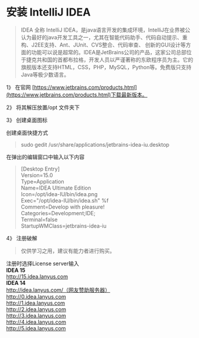# 安装 IntelliJ IDEA
>IDEA 全称 IntelliJ IDEA，是java语言开发的集成环境，IntelliJ在业界被公认为最好的java开发工具之一，尤其在智能代码助手、代码自动提示、重构、J2EE支持、Ant、JUnit、CVS整合、代码审查、 创新的GUI设计等方面的功能可以说是超常的。IDEA是JetBrains公司的产品，这家公司总部位于捷克共和国的首都布拉格，开发人员以严谨著称的东欧程序员为主。它的旗舰版本还支持HTML，CSS，PHP，MySQL，Python等。免费版只支持Java等极少数语言。

1》 在官网 [https://www.jetbrains.com/products.html](https://www.jetbrains.com/products.html)下载最新版本。

2》 将其解压放置/opt 文件夹下

3》 创建桌面图标

创建桌面快捷方式    
>sudo gedit /usr/share/applications/jetbrains-idea-iu.desktop   

在弹出的编辑窗口中输入以下内容   
>[Desktop Entry]   
Version=15.0   
Type=Application   
Name=IDEA Ultimate Edition   
Icon=/opt/idea-IU/bin/idea.png   
Exec="/opt/idea-IU/bin/idea.sh" %f   
Comment=Develop with pleasure!   
Categories=Development;IDE;   
Terminal=false   
StartupWMClass=jetbrains-idea-iu   

4》 注册破解
>仅供学习之用，建议有能力者进行购买。   

注册时选择License server输入   
**IDEA 15**   
http://15.idea.lanyus.com   
**IDEA 14**   
http://idea.lanyus.com/（网友赞助服务器）   
http://0.idea.lanyus.com   
http://1.idea.lanyus.com   
http://2.idea.lanyus.com   
http://3.idea.lanyus.com   
http://4.idea.lanyus.com   
http://5.idea.lanyus.com   
 